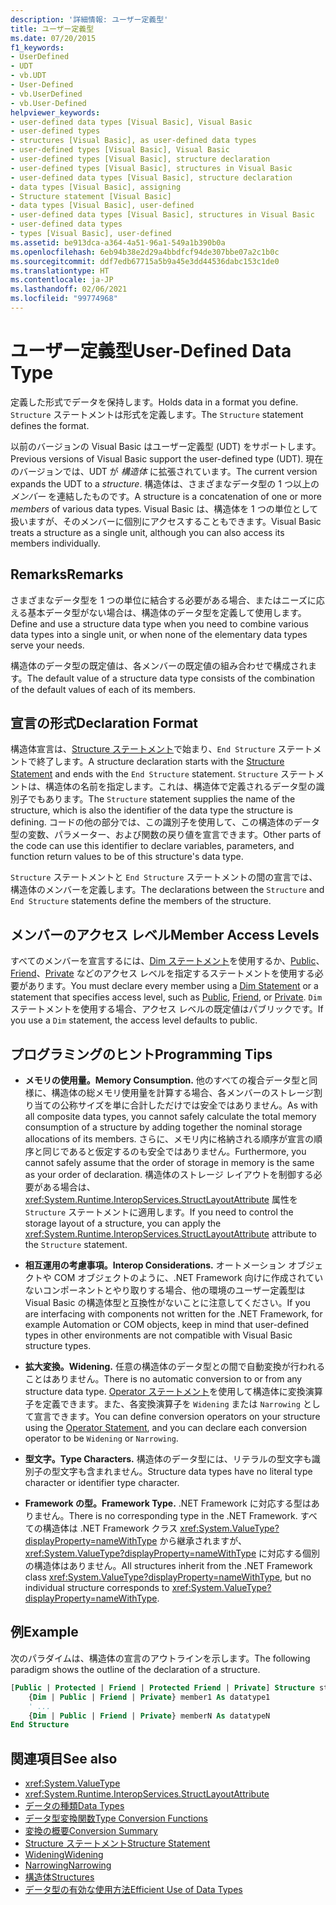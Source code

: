 ```yaml
---
description: '詳細情報: ユーザー定義型'
title: ユーザー定義型
ms.date: 07/20/2015
f1_keywords:
- UserDefined
- UDT
- vb.UDT
- User-Defined
- vb.UserDefined
- vb.User-Defined
helpviewer_keywords:
- user-defined data types [Visual Basic], Visual Basic
- user-defined types
- structures [Visual Basic], as user-defined data types
- user-defined types [Visual Basic], Visual Basic
- user-defined types [Visual Basic], structure declaration
- user-defined types [Visual Basic], structures in Visual Basic
- user-defined data types [Visual Basic], structure declaration
- data types [Visual Basic], assigning
- Structure statement [Visual Basic]
- data types [Visual Basic], user-defined
- user-defined data types [Visual Basic], structures in Visual Basic
- user-defined data types
- types [Visual Basic], user-defined
ms.assetid: be913dca-a364-4a51-96a1-549a1b390b0a
ms.openlocfilehash: 6eb94b38e2d29a4bbdfcf94de307bbe07a2c1b0c
ms.sourcegitcommit: ddf7edb67715a5b9a45e3dd44536dabc153c1de0
ms.translationtype: HT
ms.contentlocale: ja-JP
ms.lasthandoff: 02/06/2021
ms.locfileid: "99774968"
---
```

# <a name="user-defined-data-type"></a><span data-ttu-id="db3bf-103">ユーザー定義型</span><span class="sxs-lookup"><span data-stu-id="db3bf-103">User-Defined Data Type</span></span>

<span data-ttu-id="db3bf-104">定義した形式でデータを保持します。</span><span class="sxs-lookup"><span data-stu-id="db3bf-104">Holds data in a format you define.</span></span> <span data-ttu-id="db3bf-105">`Structure` ステートメントは形式を定義します。</span><span class="sxs-lookup"><span data-stu-id="db3bf-105">The `Structure` statement defines the format.</span></span>

<span data-ttu-id="db3bf-106">以前のバージョンの Visual Basic はユーザー定義型 (UDT) をサポートします。</span><span class="sxs-lookup"><span data-stu-id="db3bf-106">Previous versions of Visual Basic support the user-defined type (UDT).</span></span> <span data-ttu-id="db3bf-107">現在のバージョンでは、UDT が *構造体* に拡張されています。</span><span class="sxs-lookup"><span data-stu-id="db3bf-107">The current version expands the UDT to a *structure*.</span></span> <span data-ttu-id="db3bf-108">構造体は、さまざまなデータ型の 1 つ以上の *メンバー* を連結したものです。</span><span class="sxs-lookup"><span data-stu-id="db3bf-108">A structure is a concatenation of one or more *members* of various data types.</span></span> <span data-ttu-id="db3bf-109">Visual Basic は、構造体を 1 つの単位として扱いますが、そのメンバーに個別にアクセスすることもできます。</span><span class="sxs-lookup"><span data-stu-id="db3bf-109">Visual Basic treats a structure as a single unit, although you can also access its members individually.</span></span>

## <a name="remarks"></a><span data-ttu-id="db3bf-110">Remarks</span><span class="sxs-lookup"><span data-stu-id="db3bf-110">Remarks</span></span>

<span data-ttu-id="db3bf-111">さまざまなデータ型を 1 つの単位に結合する必要がある場合、またはニーズに応える基本データ型がない場合は、構造体のデータ型を定義して使用します。</span><span class="sxs-lookup"><span data-stu-id="db3bf-111">Define and use a structure data type when you need to combine various data types into a single unit, or when none of the elementary data types serve your needs.</span></span>

<span data-ttu-id="db3bf-112">構造体のデータ型の既定値は、各メンバーの既定値の組み合わせで構成されます。</span><span class="sxs-lookup"><span data-stu-id="db3bf-112">The default value of a structure data type consists of the combination of the default values of each of its members.</span></span>

## <a name="declaration-format"></a><span data-ttu-id="db3bf-113">宣言の形式</span><span class="sxs-lookup"><span data-stu-id="db3bf-113">Declaration Format</span></span>

<span data-ttu-id="db3bf-114">構造体宣言は、[Structure ステートメント](../statements/structure-statement.md)で始まり、`End Structure` ステートメントで終了します。</span><span class="sxs-lookup"><span data-stu-id="db3bf-114">A structure declaration starts with the [Structure Statement](../statements/structure-statement.md) and ends with the `End Structure` statement.</span></span> <span data-ttu-id="db3bf-115">`Structure` ステートメントは、構造体の名前を指定します。これは、構造体で定義されるデータ型の識別子でもあります。</span><span class="sxs-lookup"><span data-stu-id="db3bf-115">The `Structure` statement supplies the name of the structure, which is also the identifier of the data type the structure is defining.</span></span> <span data-ttu-id="db3bf-116">コードの他の部分では、この識別子を使用して、この構造体のデータ型の変数、パラメーター、および関数の戻り値を宣言できます。</span><span class="sxs-lookup"><span data-stu-id="db3bf-116">Other parts of the code can use this identifier to declare variables, parameters, and function return values to be of this structure's data type.</span></span>

<span data-ttu-id="db3bf-117">`Structure` ステートメントと `End Structure` ステートメントの間の宣言では、構造体のメンバーを定義します。</span><span class="sxs-lookup"><span data-stu-id="db3bf-117">The declarations between the `Structure` and `End Structure` statements define the members of the structure.</span></span>

## <a name="member-access-levels"></a><span data-ttu-id="db3bf-118">メンバーのアクセス レベル</span><span class="sxs-lookup"><span data-stu-id="db3bf-118">Member Access Levels</span></span>

<span data-ttu-id="db3bf-119">すべてのメンバーを宣言するには、[Dim ステートメント](../statements/dim-statement.md)を使用するか、[Public](../modifiers/public.md)、[Friend](../modifiers/friend.md)、[Private](../modifiers/private.md) などのアクセス レベルを指定するステートメントを使用する必要があります。</span><span class="sxs-lookup"><span data-stu-id="db3bf-119">You must declare every member using a [Dim Statement](../statements/dim-statement.md) or a statement that specifies access level, such as [Public](../modifiers/public.md), [Friend](../modifiers/friend.md), or [Private](../modifiers/private.md).</span></span> <span data-ttu-id="db3bf-120">`Dim` ステートメントを使用する場合、アクセス レベルの既定値はパブリックです。</span><span class="sxs-lookup"><span data-stu-id="db3bf-120">If you use a `Dim` statement, the access level defaults to public.</span></span>

## <a name="programming-tips"></a><span data-ttu-id="db3bf-121">プログラミングのヒント</span><span class="sxs-lookup"><span data-stu-id="db3bf-121">Programming Tips</span></span>

- <span data-ttu-id="db3bf-122">**メモリの使用量。**</span><span class="sxs-lookup"><span data-stu-id="db3bf-122">**Memory Consumption.**</span></span> <span data-ttu-id="db3bf-123">他のすべての複合データ型と同様に、構造体の総メモリ使用量を計算する場合、各メンバーのストレージ割り当ての公称サイズを単に合計しただけでは安全ではありません。</span><span class="sxs-lookup"><span data-stu-id="db3bf-123">As with all composite data types, you cannot safely calculate the total memory consumption of a structure by adding together the nominal storage allocations of its members.</span></span> <span data-ttu-id="db3bf-124">さらに、メモリ内に格納される順序が宣言の順序と同じであると仮定するのも安全ではありません。</span><span class="sxs-lookup"><span data-stu-id="db3bf-124">Furthermore, you cannot safely assume that the order of storage in memory is the same as your order of declaration.</span></span> <span data-ttu-id="db3bf-125">構造体のストレージ レイアウトを制御する必要がある場合は、<xref:System.Runtime.InteropServices.StructLayoutAttribute> 属性を `Structure` ステートメントに適用します。</span><span class="sxs-lookup"><span data-stu-id="db3bf-125">If you need to control the storage layout of a structure, you can apply the <xref:System.Runtime.InteropServices.StructLayoutAttribute> attribute to the `Structure` statement.</span></span>

- <span data-ttu-id="db3bf-126">**相互運用の考慮事項。**</span><span class="sxs-lookup"><span data-stu-id="db3bf-126">**Interop Considerations.**</span></span> <span data-ttu-id="db3bf-127">オートメーション オブジェクトや COM オブジェクトのように、.NET Framework 向けに作成されていないコンポーネントとやり取りする場合、他の環境のユーザー定義型は Visual Basic の構造体型と互換性がないことに注意してください。</span><span class="sxs-lookup"><span data-stu-id="db3bf-127">If you are interfacing with components not written for the .NET Framework, for example Automation or COM objects, keep in mind that user-defined types in other environments are not compatible with Visual Basic structure types.</span></span>

- <span data-ttu-id="db3bf-128">**拡大変換。**</span><span class="sxs-lookup"><span data-stu-id="db3bf-128">**Widening.**</span></span> <span data-ttu-id="db3bf-129">任意の構造体のデータ型との間で自動変換が行われることはありません。</span><span class="sxs-lookup"><span data-stu-id="db3bf-129">There is no automatic conversion to or from any structure data type.</span></span> <span data-ttu-id="db3bf-130">[Operator ステートメント](../statements/operator-statement.md)を使用して構造体に変換演算子を定義できます。また、各変換演算子を `Widening` または `Narrowing` として宣言できます。</span><span class="sxs-lookup"><span data-stu-id="db3bf-130">You can define conversion operators on your structure using the [Operator Statement](../statements/operator-statement.md), and you can declare each conversion operator to be `Widening` or `Narrowing`.</span></span>

- <span data-ttu-id="db3bf-131">**型文字。**</span><span class="sxs-lookup"><span data-stu-id="db3bf-131">**Type Characters.**</span></span> <span data-ttu-id="db3bf-132">構造体のデータ型には、リテラルの型文字も識別子の型文字も含まれません。</span><span class="sxs-lookup"><span data-stu-id="db3bf-132">Structure data types have no literal type character or identifier type character.</span></span>

- <span data-ttu-id="db3bf-133">**Framework の型。**</span><span class="sxs-lookup"><span data-stu-id="db3bf-133">**Framework Type.**</span></span> <span data-ttu-id="db3bf-134">.NET Framework に対応する型はありません。</span><span class="sxs-lookup"><span data-stu-id="db3bf-134">There is no corresponding type in the .NET Framework.</span></span> <span data-ttu-id="db3bf-135">すべての構造体は .NET Framework クラス <xref:System.ValueType?displayProperty=nameWithType> から継承されますが、<xref:System.ValueType?displayProperty=nameWithType> に対応する個別の構造体はありません。</span><span class="sxs-lookup"><span data-stu-id="db3bf-135">All structures inherit from the .NET Framework class <xref:System.ValueType?displayProperty=nameWithType>, but no individual structure corresponds to <xref:System.ValueType?displayProperty=nameWithType>.</span></span>

## <a name="example"></a><span data-ttu-id="db3bf-136">例</span><span class="sxs-lookup"><span data-stu-id="db3bf-136">Example</span></span>

<span data-ttu-id="db3bf-137">次のパラダイムは、構造体の宣言のアウトラインを示します。</span><span class="sxs-lookup"><span data-stu-id="db3bf-137">The following paradigm shows the outline of the declaration of a structure.</span></span>

```vb
[Public | Protected | Friend | Protected Friend | Private] Structure structname
    {Dim | Public | Friend | Private} member1 As datatype1
    ' ...
    {Dim | Public | Friend | Private} memberN As datatypeN
End Structure
```

## <a name="see-also"></a><span data-ttu-id="db3bf-138">関連項目</span><span class="sxs-lookup"><span data-stu-id="db3bf-138">See also</span></span>

- <xref:System.ValueType>
- <xref:System.Runtime.InteropServices.StructLayoutAttribute>
- [<span data-ttu-id="db3bf-139">データの種類</span><span class="sxs-lookup"><span data-stu-id="db3bf-139">Data Types</span></span>](index.md)
- [<span data-ttu-id="db3bf-140">データ型変換関数</span><span class="sxs-lookup"><span data-stu-id="db3bf-140">Type Conversion Functions</span></span>](../functions/type-conversion-functions.md)
- [<span data-ttu-id="db3bf-141">変換の概要</span><span class="sxs-lookup"><span data-stu-id="db3bf-141">Conversion Summary</span></span>](../keywords/conversion-summary.md)
- [<span data-ttu-id="db3bf-142">Structure ステートメント</span><span class="sxs-lookup"><span data-stu-id="db3bf-142">Structure Statement</span></span>](../statements/structure-statement.md)
- [<span data-ttu-id="db3bf-143">Widening</span><span class="sxs-lookup"><span data-stu-id="db3bf-143">Widening</span></span>](../modifiers/widening.md)
- [<span data-ttu-id="db3bf-144">Narrowing</span><span class="sxs-lookup"><span data-stu-id="db3bf-144">Narrowing</span></span>](../modifiers/narrowing.md)
- [<span data-ttu-id="db3bf-145">構造体</span><span class="sxs-lookup"><span data-stu-id="db3bf-145">Structures</span></span>](../../programming-guide/language-features/data-types/structures.md)
- [<span data-ttu-id="db3bf-146">データ型の有効な使用方法</span><span class="sxs-lookup"><span data-stu-id="db3bf-146">Efficient Use of Data Types</span></span>](../../programming-guide/language-features/data-types/efficient-use-of-data-types.md)
